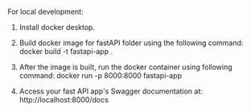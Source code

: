 For local development:

1. Install docker desktop.

2. Build docker image for fastAPI folder using the following command:
   docker build -t fastapi-app .

3. After the image is built, run the docker container using following command:
   docker run -p 8000:8000 fastapi-app

4. Access your fast API app's Swagger documentation at:
   http://localhost:8000/docs
